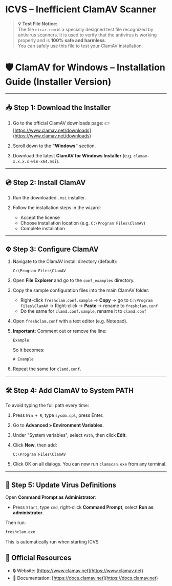 # ICVS – Inefficient ClamAV Scanner

> **💡 Test File Notice:**  
> The file `eicar.com` is a specially designed test file recognized by antivirus scanners. It is used to verify that the antivirus is working properly and is **100% safe and harmless**.  
> You can safely use this file to test your ClamAV installation. 

# 🛡️ ClamAV for Windows – Installation Guide (Installer Version)

---

## 📥 Step 1: Download the Installer

1. Go to the official ClamAV downloads page:
   👉 [https://www.clamav.net/downloads](https://www.clamav.net/downloads)

2. Scroll down to the **"Windows"** section.

3. Download the latest **ClamAV for Windows Installer** (e.g. `clamav-x.x.x.x-win-x64.msi`).

---

## 💿 Step 2: Install ClamAV

1. Run the downloaded `.msi` installer.

2. Follow the installation steps in the wizard:

   * Accept the license
   * Choose installation location (e.g. `C:\Program Files\ClamAV`)
   * Complete installation

---

## ⚙️ Step 3: Configure ClamAV

1. Navigate to the ClamAV install directory (default):

   ```
   C:\Program Files\ClamAV
   ```

2. Open **File Explorer** and go to the `conf_examples` directory.

3. Copy the sample configuration files into the main ClamAV folder:

   * Right-click `freshclam.conf.sample` → **Copy** → go to `C:\Program Files\ClamAV` → Right-click → **Paste** → rename to `freshclam.conf`
   * Do the same for `clamd.conf.sample`, rename it to `clamd.conf`

4. Open `freshclam.conf` with a text editor (e.g. Notepad).

5. **Important:** Comment out or remove the line:

   ```
   Example
   ```

   So it becomes:

   ```
   # Example
   ```

6. Repeat the same for `clamd.conf`.

---

## 🛠️ Step 4: Add ClamAV to System PATH

To avoid typing the full path every time:

1. Press `Win + R`, type `sysdm.cpl`, press Enter.

2. Go to **Advanced > Environment Variables**.

3. Under "System variables", select `Path`, then click **Edit**.

4. Click **New**, then add:

   ```
   C:\Program Files\ClamAV
   ```

5. Click OK on all dialogs. You can now run `clamscan.exe` from any terminal.

---

## 🔄 Step 5: Update Virus Definitions

Open **Command Prompt as Administrator**:

* Press `Start`, type `cmd`, right-click **Command Prompt**, select **Run as administrator**.

Then run:

```cmd
freshclam.exe
```

This is automatically run when starting ICVS

## 🔗 Official Resources

* 🔒 Website: [https://www.clamav.net](https://www.clamav.net)
* 📖 Documentation: [https://docs.clamav.net](https://docs.clamav.net)

